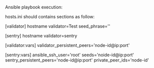 
Ansible playbook execution:


hosts.ini should contains sections as follow:

[validator]
hostname validator=Test seed_phrase=''

[sentry]
hostname validator=sentry

[validator:vars]
validator_persistent_peers='node-id@ip:port'

[sentry:vars]
ansible_ssh_user='root'
seeds='noide-id@ip:port'
sentry_persistent_peers='node-id@ip:port'
private_peer_ids='node-id'